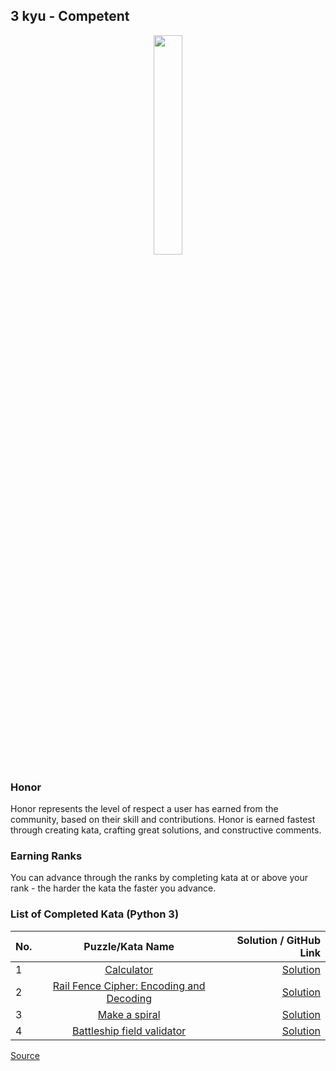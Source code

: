 ## 3 kyu - Competent

<div align="center"> 
<img width="30%" height="30%" src="https://github.com/ikostan/codewars/blob/master/img/copy-rank-kyu.png" hspace="10">
</div>

### Honor

Honor represents the level of respect a user has earned from the community, based on their skill and contributions. Honor is earned fastest through creating kata, crafting great solutions, and constructive comments.

### Earning Ranks

You can advance through the ranks by completing kata at or above your rank - the harder the kata the faster you advance.

### List of Completed Kata (Python 3)

| No. | Puzzle/Kata Name                                                                                                   | Solution / GitHub Link                                                                                  |
|-----|:------------------------------------------------------------------------------------------------------------------:|--------------------------------------------------------------------------------------------------------:|
|1    |[Calculator](https://www.codewars.com/kata/5235c913397cbf2508000048/train/python)                                   |[Solution](https://github.com/ikostan/codewars/tree/master/kyu_3/calculator)                             |
|2    |[Rail Fence Cipher: Encoding and Decoding](https://www.codewars.com/kata/58c5577d61aefcf3ff000081/train/python)     |[Solution](https://github.com/ikostan/codewars/tree/master/kyu_3/rail_fence_cipher_encoding_and_decoding)|
|3    |[Make a spiral](https://www.codewars.com/kata/534e01fbbb17187c7e0000c6/train/python)                                |[Solution](https://github.com/ikostan/codewars/tree/master/kyu_3/make_spiral)                            |
|4    |[Battleship field validator](https://www.codewars.com/kata/52bb6539a4cf1b12d90005b7/solutions/python/all/newest)    |[Solution](https://github.com/ikostan/codewars/tree/master/kyu_3/battleship_field_validator)             |

[Source](https://www.codewars.com/about)